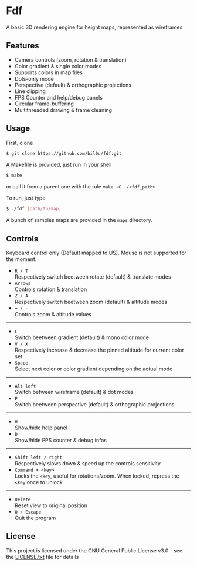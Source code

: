 # Fdf

A basic 3D rendering engine for height maps, represented as wireframes

## Features

* Camera controls (zoom, rotation & translation)
* Color gradient & single color modes
* Supports colors in map files
* Dots-only mode
* Perspective (default) & orthographic projections
* Line clipping
* FPS Counter and help/debug panels
* Circular frame-buffering
* Multithreaded drawing & frame cleaning

## Usage

First, clone
```sh
$ git clone https://github.com/bil0u/fdf.git
```

A Makefile is provided, just run in your shell
```sh
$ make
```
or call it from a parent one with the rule `make -C ./<fdf_path>`

To run, just type
```sh
$ ./fdf [path/to/map]
```
A bunch of samples maps are provided in the `maps` directory.

## Controls

Keyboard control only (Default mapped to US). Mouse is not supported for the moment.  

* `R / T`  
   Respectively switch beetween rotate (default) & translate modes  
* `Arrows`  
   Controls rotation & translation  
* `Z / A`  
   Respectively switch beetween zoom (default) & altitude modes  
* `+ / -`  
   Controls zoom & altitude values  
---
* `C`  
   Switch beetween gradient (default) & mono color mode
* `V / X`  
   Respectively increase & decrease the pinned altitude for current color set
* `Space`  
   Select next color or color gradient depending on the actual mode  
---
* `Alt left`  
   Switch between wireframe (default) & dot modes  
* `P`  
   Switch beetween perspective (default) & orthographic projections  
---
* `H`  
   Show/hide help panel  
* `D`  
   Show/hide FPS counter & debug infos  
---
* `Shift left / right`  
   Respectively slows down & speed up the controls sensitivity  
* `Command + <key>`  
   Locks the `<key`, useful for rotations/zoom. When locked, repress the `<key` once to unlock  
---
* `Delete`  
   Reset view to original position  
* `Q / Escape`  
   Quit the program  

## License

This project is licensed under the GNU General Public License v3.0 - see the [LICENSE.txt](LICENSE.txt) file for details
